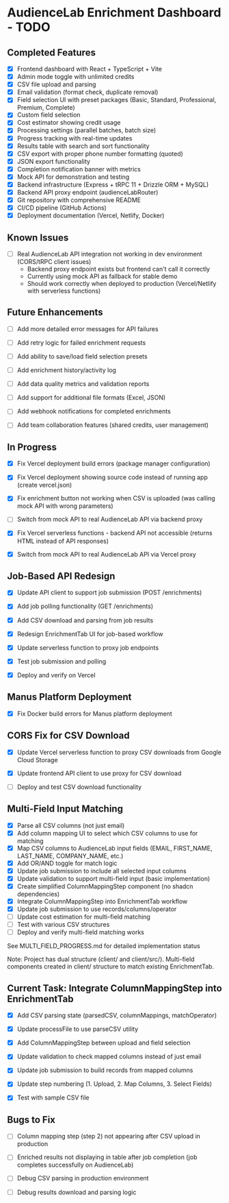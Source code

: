 # AudienceLab Enrichment Dashboard - TODO

## Completed Features
- [x] Frontend dashboard with React + TypeScript + Vite
- [x] Admin mode toggle with unlimited credits
- [x] CSV file upload and parsing
- [x] Email validation (format check, duplicate removal)
- [x] Field selection UI with preset packages (Basic, Standard, Professional, Premium, Complete)
- [x] Custom field selection
- [x] Cost estimator showing credit usage
- [x] Processing settings (parallel batches, batch size)
- [x] Progress tracking with real-time updates
- [x] Results table with search and sort functionality
- [x] CSV export with proper phone number formatting (quoted)
- [x] JSON export functionality
- [x] Completion notification banner with metrics
- [x] Mock API for demonstration and testing
- [x] Backend infrastructure (Express + tRPC 11 + Drizzle ORM + MySQL)
- [x] Backend API proxy endpoint (audienceLabRouter)
- [x] Git repository with comprehensive README
- [x] CI/CD pipeline (GitHub Actions)
- [x] Deployment documentation (Vercel, Netlify, Docker)

## Known Issues
- [ ] Real AudienceLab API integration not working in dev environment (CORS/tRPC client issues)
  - Backend proxy endpoint exists but frontend can't call it correctly
  - Currently using mock API as fallback for stable demo
  - Should work correctly when deployed to production (Vercel/Netlify with serverless functions)

## Future Enhancements
- [ ] Add more detailed error messages for API failures
- [ ] Add retry logic for failed enrichment requests
- [ ] Add ability to save/load field selection presets
- [ ] Add enrichment history/activity log
- [ ] Add data quality metrics and validation reports
- [ ] Add support for additional file formats (Excel, JSON)
- [ ] Add webhook notifications for completed enrichments
- [ ] Add team collaboration features (shared credits, user management)



## In Progress
- [x] Fix Vercel deployment build errors (package manager configuration)


- [x] Fix Vercel deployment showing source code instead of running app (create vercel.json)


- [x] Fix enrichment button not working when CSV is uploaded (was calling mock API with wrong parameters)
- [ ] Switch from mock API to real AudienceLab API via backend proxy


- [x] Fix Vercel serverless functions - backend API not accessible (returns HTML instead of API responses)
- [x] Switch from mock API to real AudienceLab API via Vercel proxy



## Job-Based API Redesign
- [x] Update API client to support job submission (POST /enrichments)
- [x] Add job polling functionality (GET /enrichments)
- [x] Add CSV download and parsing from job results
- [x] Redesign EnrichmentTab UI for job-based workflow
- [x] Update serverless function to proxy job endpoints
- [x] Test job submission and polling
- [x] Deploy and verify on Vercel



## Manus Platform Deployment
- [x] Fix Docker build errors for Manus platform deployment



## CORS Fix for CSV Download
- [x] Update Vercel serverless function to proxy CSV downloads from Google Cloud Storage
- [x] Update frontend API client to use proxy for CSV download
- [ ] Deploy and test CSV download functionality



## Multi-Field Input Matching
- [x] Parse all CSV columns (not just email)
- [x] Add column mapping UI to select which CSV columns to use for matching
- [x] Map CSV columns to AudienceLab input fields (EMAIL, FIRST_NAME, LAST_NAME, COMPANY_NAME, etc.)
- [x] Add OR/AND toggle for match logic
- [x] Update job submission to include all selected input columns
- [x] Update validation to support multi-field input (basic implementation)
- [x] Create simplified ColumnMappingStep component (no shadcn dependencies)
- [x] Integrate ColumnMappingStep into EnrichmentTab workflow
- [x] Update job submission to use records/columns/operator
- [ ] Update cost estimation for multi-field matching
- [ ] Test with various CSV structures
- [ ] Deploy and verify multi-field matching works

See MULTI_FIELD_PROGRESS.md for detailed implementation status

Note: Project has dual structure (client/ and client/src/). Multi-field components created in client/ structure to match existing EnrichmentTab.



## Current Task: Integrate ColumnMappingStep into EnrichmentTab
- [x] Add CSV parsing state (parsedCSV, columnMappings, matchOperator)
- [x] Update processFile to use parseCSV utility
- [x] Add ColumnMappingStep between upload and field selection
- [x] Update validation to check mapped columns instead of just email
- [x] Update job submission to build records from mapped columns
- [x] Update step numbering (1. Upload, 2. Map Columns, 3. Select Fields)
- [x] Test with sample CSV file



## Bugs to Fix
- [ ] Column mapping step (step 2) not appearing after CSV upload in production
- [ ] Enriched results not displaying in table after job completion (job completes successfully on AudienceLab)
- [ ] Debug CSV parsing in production environment
- [ ] Debug results download and parsing logic

